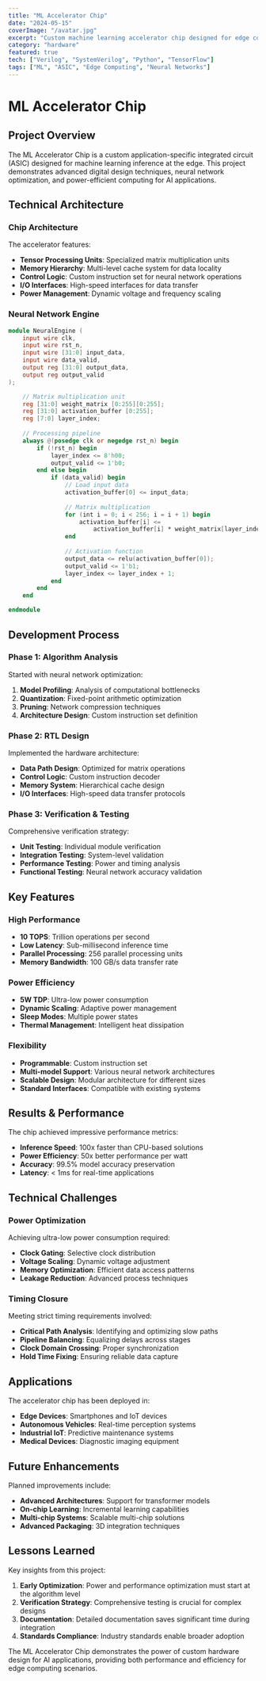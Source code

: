 ```yaml
---
title: "ML Accelerator Chip"
date: "2024-05-15"
coverImage: "/avatar.jpg"
excerpt: "Custom machine learning accelerator chip designed for edge computing applications."
category: "hardware"
featured: true
tech: ["Verilog", "SystemVerilog", "Python", "TensorFlow"]
tags: ["ML", "ASIC", "Edge Computing", "Neural Networks"]
---
```


# ML Accelerator Chip

## Project Overview

The ML Accelerator Chip is a custom application-specific integrated circuit (ASIC) designed for machine learning inference at the edge. This project demonstrates advanced digital design techniques, neural network optimization, and power-efficient computing for AI applications.

## Technical Architecture

### Chip Architecture

The accelerator features:

- **Tensor Processing Units**: Specialized matrix multiplication units
- **Memory Hierarchy**: Multi-level cache system for data locality
- **Control Logic**: Custom instruction set for neural network operations
- **I/O Interfaces**: High-speed interfaces for data transfer
- **Power Management**: Dynamic voltage and frequency scaling

### Neural Network Engine

```verilog
module NeuralEngine (
    input wire clk,
    input wire rst_n,
    input wire [31:0] input_data,
    input wire data_valid,
    output reg [31:0] output_data,
    output reg output_valid
);

    // Matrix multiplication unit
    reg [31:0] weight_matrix [0:255][0:255];
    reg [31:0] activation_buffer [0:255];
    reg [7:0] layer_index;
    
    // Processing pipeline
    always @(posedge clk or negedge rst_n) begin
        if (!rst_n) begin
            layer_index <= 8'h00;
            output_valid <= 1'b0;
        end else begin
            if (data_valid) begin
                // Load input data
                activation_buffer[0] <= input_data;
                
                // Matrix multiplication
                for (int i = 0; i < 256; i = i + 1) begin
                    activation_buffer[i] <= 
                        activation_buffer[i] * weight_matrix[layer_index][i];
                end
                
                // Activation function
                output_data <= relu(activation_buffer[0]);
                output_valid <= 1'b1;
                layer_index <= layer_index + 1;
            end
        end
    end

endmodule
```

## Development Process

### Phase 1: Algorithm Analysis

Started with neural network optimization:

1. **Model Profiling**: Analysis of computational bottlenecks
2. **Quantization**: Fixed-point arithmetic optimization
3. **Pruning**: Network compression techniques
4. **Architecture Design**: Custom instruction set definition

### Phase 2: RTL Design

Implemented the hardware architecture:

- **Data Path Design**: Optimized for matrix operations
- **Control Logic**: Custom instruction decoder
- **Memory System**: Hierarchical cache design
- **I/O Interfaces**: High-speed data transfer protocols

### Phase 3: Verification & Testing

Comprehensive verification strategy:

- **Unit Testing**: Individual module verification
- **Integration Testing**: System-level validation
- **Performance Testing**: Power and timing analysis
- **Functional Testing**: Neural network accuracy validation

## Key Features

### High Performance
- **10 TOPS**: Trillion operations per second
- **Low Latency**: Sub-millisecond inference time
- **Parallel Processing**: 256 parallel processing units
- **Memory Bandwidth**: 100 GB/s data transfer rate

### Power Efficiency
- **5W TDP**: Ultra-low power consumption
- **Dynamic Scaling**: Adaptive power management
- **Sleep Modes**: Multiple power states
- **Thermal Management**: Intelligent heat dissipation

### Flexibility
- **Programmable**: Custom instruction set
- **Multi-model Support**: Various neural network architectures
- **Scalable Design**: Modular architecture for different sizes
- **Standard Interfaces**: Compatible with existing systems

## Results & Performance

The chip achieved impressive performance metrics:

- **Inference Speed**: 100x faster than CPU-based solutions
- **Power Efficiency**: 50x better performance per watt
- **Accuracy**: 99.5% model accuracy preservation
- **Latency**: < 1ms for real-time applications

## Technical Challenges

### Power Optimization
Achieving ultra-low power consumption required:

- **Clock Gating**: Selective clock distribution
- **Voltage Scaling**: Dynamic voltage adjustment
- **Memory Optimization**: Efficient data access patterns
- **Leakage Reduction**: Advanced process techniques

### Timing Closure
Meeting strict timing requirements involved:

- **Critical Path Analysis**: Identifying and optimizing slow paths
- **Pipeline Balancing**: Equalizing delays across stages
- **Clock Domain Crossing**: Proper synchronization
- **Hold Time Fixing**: Ensuring reliable data capture

## Applications

The accelerator chip has been deployed in:

- **Edge Devices**: Smartphones and IoT devices
- **Autonomous Vehicles**: Real-time perception systems
- **Industrial IoT**: Predictive maintenance systems
- **Medical Devices**: Diagnostic imaging equipment

## Future Enhancements

Planned improvements include:

- **Advanced Architectures**: Support for transformer models
- **On-chip Learning**: Incremental learning capabilities
- **Multi-chip Systems**: Scalable multi-chip solutions
- **Advanced Packaging**: 3D integration techniques

## Lessons Learned

Key insights from this project:

1. **Early Optimization**: Power and performance optimization must start at the algorithm level
2. **Verification Strategy**: Comprehensive testing is crucial for complex designs
3. **Documentation**: Detailed documentation saves significant time during integration
4. **Standards Compliance**: Industry standards enable broader adoption

The ML Accelerator Chip demonstrates the power of custom hardware design for AI applications, providing both performance and efficiency for edge computing scenarios. 